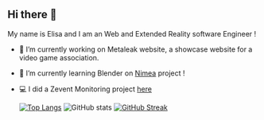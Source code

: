 ## Hi there 👋
My name is Elisa and I am an Web and Extended Reality software Engineer !
- 🔭 I’m currently working on Metaleak website, a showcase website for a video game association.
- 🌱 I’m currently learning Blender on [Nimea](https://github.com/elisagrlh/Nimea) project !
- 💻 I did a Zevent Monitoring project [here](https://monitzevent.fly.dev/)

  [![Top Langs](https://github-readme-stats.vercel.app/api/top-langs/?username=elisagrlh&layout=compact)](https://github.com/anuraghazra/github-readme-stats)
  ![GitHub stats](https://github-readme-stats-94rt-git-master-elisas-projects-ee04c03c.vercel.app/api?username=elisagrlh&show_icons=true&count_private=true)
  [![GitHub Streak](https://streak-stats.demolab.com/?user=elisagrlh&theme=dark&hide_border=true)](https://git.io/streak-stats)

  



<!--
**elisagrlh/elisagrlh** is a ✨ _special_ ✨ repository because its `README.md` (this file) appears on your GitHub profile.

Here are some ideas to get you started:

- 🔭 I’m currently working on ...
- 🌱 I’m currently learning ...
- 👯 I’m looking to collaborate on ...
- 🤔 I’m looking for help with ...
- 💬 Ask me about ...
- 📫 How to reach me: ...
- 😄 Pronouns: ...
- ⚡ Fun fact: ...
-->

